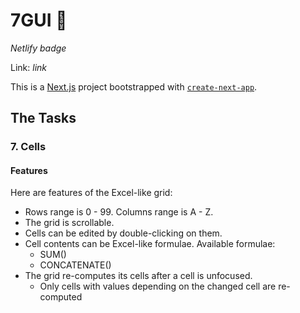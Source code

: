 # 7GUI 💎

_Netlify badge_

Link: _link_

This is a [Next.js](https://nextjs.org/) project bootstrapped with [`create-next-app`](https://github.com/vercel/next.js/tree/canary/packages/create-next-app).

## The Tasks

### 7. Cells

#### Features

Here are features of the Excel-like grid:

- Rows range is 0 - 99. Columns range is A - Z.
- The grid is scrollable.
- Cells can be edited by double-clicking on them.
- Cell contents can be Excel-like formulae. Available formulae:
  - SUM()
  - CONCATENATE()
- The grid re-computes its cells after a cell is unfocused.
  - Only cells with values depending on the changed cell are re-computed
  
